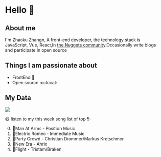 # Hello 👋

## About me

I'm Zhaoku Zhangn, A front-end developer, the technology stack is JavaScript, Vue, React,In [the Nuggets community](https://juejin.cn/user/2999123452110574).Occasionally write blogs and participate in open source 

## Things I am passionate about

- FrontEnd :robot:
- Open source :octocat:

## My Data
<img src="https://github-readme-stats.vercel.app/api/top-langs/?username=Husky-Yellow" />

😄 listen to my this week song list of top 5:

0. 🌈Man At Arms - Position Music
1. 🌈Electric Romeo - Immediate Music
2. 🌈Party Crowd - Christian Drommer/Markus Kretschmer
3. 🌈New Era - Ahrix
4. 🌈Flight - Tristam/Braken

